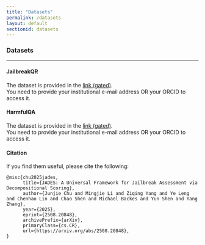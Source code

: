 ```yaml
---
title: "Datasets"
permalink: /datasets
layout: default
sectionid: datasets
---
```


### Datasets
---

#### JailbreakQR 
The dataset is provided in the [link (gated)](https://huggingface.co/datasets/Jony7chu/JailbreakQR).  
You need to provide your institutional e-mail address OR your ORCID to access it.

#### HarmfulQA
The dataset is provided in the [link (gated)](https://huggingface.co/datasets/Jony7chu/HarmfulQA).  
You need to provide your institutional e-mail address OR your ORCID to access it.

#### Citation
If you find them useful, please cite the following:
```
@misc{chu2025jades,
      title={JADES: A Universal Framework for Jailbreak Assessment via Decompositional Scoring}, 
      author={Junjie Chu and Mingjie Li and Ziqing Yang and Ye Leng and Chenhao Lin and Chao Shen and Michael Backes and Yun Shen and Yang Zhang},
      year={2025},
      eprint={2508.20848},
      archivePrefix={arXiv},
      primaryClass={cs.CR},
      url={https://arxiv.org/abs/2508.20848}, 
}
```


